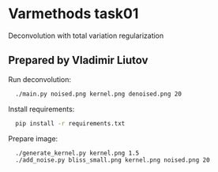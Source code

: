 # Varmethods task01

Deconvolution with total variation regularization

## Prepared by Vladimir Liutov

Run deconvolution:

```bash
  ./main.py noised.png kernel.png denoised.png 20
```

Install requirements:

```bash
  pip install -r requirements.txt
```

Prepare image:

```bash
  ./generate_kernel.py kernel.png 1.5
  ./add_noise.py bliss_small.png kernel.png noised.png 20
```
